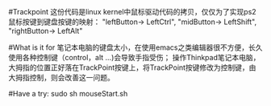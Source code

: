 #Trackpoint
这份代码是linux kernel中鼠标驱动代码的拷贝，仅仅为了实现ps2鼠标按键到键盘按键的映射：
"leftButton-> LeftCtrl",
"midButton-> LeftShift",
"rightButton-> LeftAlt"

#What is it for
笔记本电脑的键盘太小，在使用emacs之类编辑器很不方便，长久使用各种控制键（control，alt ...)会导致手指受伤；
操作Thinkpad笔记本电脑，大拇指的位置正好落在TrackPoint按键上，将TrackPoint按键修改为控制键，由大拇指控制，则会改善这一问题。

#Have a try:
sudo sh mouseStart.sh